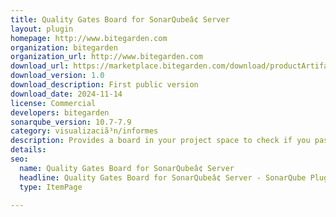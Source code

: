```yaml
---
title: Quality Gates Board for SonarQubeâ¢ Server
layout: plugin
homepage: http://www.bitegarden.com
organization: bitegarden
organization_url: http://www.bitegarden.com
download_url: https://marketplace.bitegarden.com/download/productArtifact?productName=bitegarden-sonarqube-quality-gates-board&productVersion=1.0&productFileExt=jar&customerEmail=sonarplugins@gmail.com&customerName=sonarqube&customerSurnames=marketplace&customerCompany=bitegarden
download_version: 1.0
download_description: First public version
download_date: 2024-11-14
license: Commercial
developers: bitegarden
sonarqube_version: 10.7-7.9
category: visualizaciã³n/informes
description: Provides a board in your project space to check if you pass or fail a given set of quality gates
details: 
seo:
  name: Quality Gates Board for SonarQubeâ¢ Server
  headline: Quality Gates Board for SonarQubeâ¢ Server - SonarQube Plugin
  type: ItemPage

---
```

